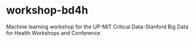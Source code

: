 # workshop-bd4h
Machine learning workshop for the UP-MIT Critical Data-Stanford Big Data for Health Workshops and Conference 
